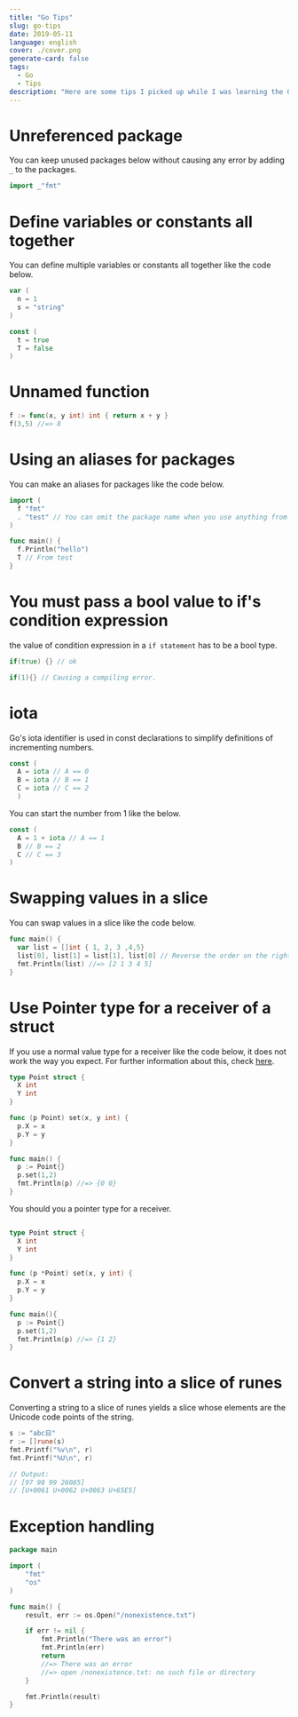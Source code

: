 ```yaml
---
title: "Go Tips"
slug: go-tips
date: 2019-05-11
language: english
cover: ./cover.png
generate-card: false
tags:
  - Go
  - Tips
description: "Here are some tips I picked up while I was learning the Go language."
---
```

# Unreferenced package

You can keep unused packages below without causing any error by adding `_` to the packages.

```go
import _"fmt"
```

# Define variables or constants all together

You can define multiple variables or constants all together like the code below.

```go
var (
  n = 1
  s = "string"
)

const (
  t = true
  T = false
)
```

# Unnamed function

```go
f := func(x, y int) int { return x + y }
f(3,5) //=> 8
```

# Using an aliases for packages

You can make an aliases for packages like the code below.

```go
import (
  f "fmt"
  . "test" // You can omit the package name when you use anything from this package.
)

func main() {
  f.Println("hello")
  T // From test
}
```

# You must pass a bool value to if's condition expression

the value of condition expression in a `if statement` has to be a bool type.

```go
if(true) {} // ok

if(1){} // Causing a compiling error.
```

# iota

Go's iota identifier is used in const declarations to simplify definitions of incrementing numbers.

```go
const (
  A = iota // A == 0
  B = iota // B == 1
  C = iota // C == 2
  )
```

You can start the number from 1 like the below.

```go
const (
  A = 1 + iota // A == 1
  B // B == 2
  C // C == 3
)
```

# Swapping values in a slice

You can swap values in a slice like the code below.

```go
func main() {
  var list = []int { 1, 2, 3 ,4,5}
  list[0], list[1] = list[1], list[0] // Reverse the order on the right side.
  fmt.Println(list) //=> [2 1 3 4 5]
}
```

# Use Pointer type for a receiver of a struct

If you use a normal value type for a receiver like the code below, it does not work the way you expect.
For further information about this, check [here](https://nathanleclaire.com/blog/2014/08/09/dont-get-bitten-by-pointer-vs-non-pointer-method-receivers-in-golang/).

```go
type Point struct {
  X int
  Y int
}

func (p Point) set(x, y int) {
  p.X = x
  p.Y = y
}

func main() {
  p := Point{}
  p.set(1,2)
  fmt.Println(p) //=> {0 0}
}
```

You should you a pointer type for a receiver.

```go

type Point struct {
  X int
  Y int
}

func (p *Point) set(x, y int) {
  p.X = x
  p.Y = y
}

func main(){
  p := Point{}
  p.set(1,2)
  fmt.Println(p) //=> {1 2}
}
```

# Convert a string into a slice of runes

Converting a string to a slice of runes yields a slice whose elements are the Unicode code points of the string.

```go
s := "abc日"
r := []rune(s)
fmt.Printf("%v\n", r)
fmt.Printf("%U\n", r)

// Output:
// [97 98 99 26085]
// [U+0061 U+0062 U+0063 U+65E5]
```

# Exception handling

```go
package main

import (
	"fmt"
	"os"
)

func main() {
	result, err := os.Open("/nonexistence.txt")

	if err != nil {
		fmt.Println("There was an error")
		fmt.Println(err)
		return
		//=> There was an error
		//=> open /nonexistence.txt: no such file or directory
	}

	fmt.Println(result)
}

```
